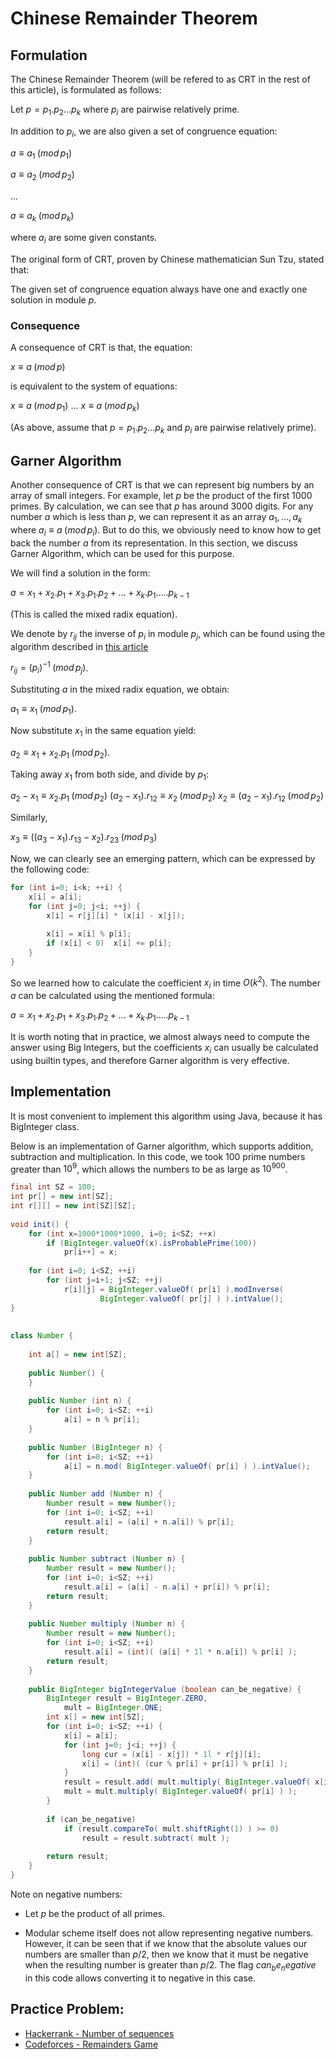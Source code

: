 <!--?title Chinese Remainder Theorem -->

# Chinese Remainder Theorem

## Formulation

The Chinese Remainder Theorem (will be refered to as CRT in the rest of this article), is formulated as follows:

Let $p = p_1 . p_2 ... p_k$ where $p_i$ are pairwise relatively prime.

In addition to $p_i$, we are also given a set of congruence equation:

$a \equiv a_1 \; (mod \, p_1)$

$a \equiv a_2 \; (mod \, p_2)$

$...$

$a \equiv a_k \; (mod \, p_k)$

where $a_i$ are some given constants.

The original form of CRT, proven by Chinese mathematician Sun Tzu, stated that:

The given set of congruence equation always have one and exactly one solution in module $p$.

### Consequence

A consequence of CRT is that, the equation:

$x \equiv a \; (mod \, p)$

is equivalent to the system of equations:

$x \equiv a \; (mod \, p_1)$
$...$
$x \equiv a \; (mod \, p_k)$

(As above, assume that $p = p_1 . p_2 ... p_k$ and $p_i$ are pairwise relatively prime).

## Garner Algorithm

Another consequence of CRT is that we can represent big numbers by an array of small integers. For example, let $p$ be the product of the first $1000$ primes. By calculation, we can see that $p$ has around $3000$ digits. For any number $a$ which is less than $p$, we can represent it as an array $a_1, ..., a_k$ where $a_i \equiv a \; (mod \, p_i)$. But to do this, we obviously need to know how to get back the number $a$ from its representation. In this section, we discuss Garner Algorithm, which can be used for this purpose.

We will find a solution in the form:

$a = x_1 + x_2 . p_1 + x_3 . p_1 . p_2 + ... + x_k . p_1 . ... . p_{k-1}$

(This is called the mixed radix equation).

We denote by $r_{ij}$ the inverse of $p_i$ in module $p_j$, which can be found using the algorithm described in [this article](./algebra/module-inverse.html)

$r_{ij} = (p_i)^{-1} \; (mod \, p_j)$.

Substituting $a$ in the mixed radix equation, we obtain:

$a_1 \equiv x_1 \; (mod \, p_1)$.

Now substitute $x_1$ in the same equation yield:

$a_2 \equiv x_1 + x_2 . p_1 \; (mod \, p_2)$.

Taking away $x_1$ from both side, and divide by $p_1$:

$a_2 - x_1 \equiv x_2 . p_1 \; (mod \, p_2)$
$(a_2 - x_1) . r_{12} \equiv x_2 \; (mod \, p_2)$
$x_2 \equiv (a_2 - x_1) . r_{12} \; (mod \, p_2)$

Similarly,

$x_3 \equiv ((a_3 - x_1) . r_{13} - x_2) . r_{23} \; (mod \, p_3)$

Now, we can clearly see an emerging pattern, which can be expressed by the following code:

```cpp
for (int i=0; i<k; ++i) {
	x[i] = a[i];
	for (int j=0; j<i; ++j) {
		x[i] = r[j][i] * (x[i] - x[j]);
 
		x[i] = x[i] % p[i];
		if (x[i] < 0)  x[i] += p[i];
	}
}
```

So we learned how to calculate the coefficient $x_i$ in time $O(k^2)$. The number $a$ can be calculated using the mentioned formula:

$a = x_1 + x_2 . p_1 + x_3 . p_1 . p_2 + ... + x_k . p_1 . ... . p_{k-1}$

It is worth noting that in practice, we almost always need to compute the answer using Big Integers, but the coefficients $x_i$ can usually be calculated using builtin types, and therefore Garner algorithm is very effective.

## Implementation

It is most convenient to implement this algorithm using Java, because it has BigInteger class.

Below is an implementation of Garner algorithm, which supports addition, subtraction and multiplication. In this code, we took 100 prime numbers greater than $10^9$, which allows the numbers to be as large as $10^900$.

```java
final int SZ = 100;
int pr[] = new int[SZ];
int r[][] = new int[SZ][SZ];
 
void init() {
	for (int x=1000*1000*1000, i=0; i<SZ; ++x)
		if (BigInteger.valueOf(x).isProbablePrime(100))
			pr[i++] = x;
 
	for (int i=0; i<SZ; ++i)
		for (int j=i+1; j<SZ; ++j)
			r[i][j] = BigInteger.valueOf( pr[i] ).modInverse(
					BigInteger.valueOf( pr[j] ) ).intValue();
}
 
 
class Number {
 
	int a[] = new int[SZ];
 
	public Number() {
	}
 
	public Number (int n) {
		for (int i=0; i<SZ; ++i)
			a[i] = n % pr[i];
	}
 
	public Number (BigInteger n) {
		for (int i=0; i<SZ; ++i)
			a[i] = n.mod( BigInteger.valueOf( pr[i] ) ).intValue();
	}
 
	public Number add (Number n) {
		Number result = new Number();
		for (int i=0; i<SZ; ++i)
			result.a[i] = (a[i] + n.a[i]) % pr[i];
		return result;
	}
 
	public Number subtract (Number n) {
		Number result = new Number();
		for (int i=0; i<SZ; ++i)
			result.a[i] = (a[i] - n.a[i] + pr[i]) % pr[i];
		return result;
	}
 
	public Number multiply (Number n) {
		Number result = new Number();
		for (int i=0; i<SZ; ++i)
			result.a[i] = (int)( (a[i] * 1l * n.a[i]) % pr[i] );
		return result;
	}
 
	public BigInteger bigIntegerValue (boolean can_be_negative) {
		BigInteger result = BigInteger.ZERO,
			mult = BigInteger.ONE;
		int x[] = new int[SZ];
		for (int i=0; i<SZ; ++i) {
			x[i] = a[i];
			for (int j=0; j<i; ++j) {
				long cur = (x[i] - x[j]) * 1l * r[j][i];
				x[i] = (int)( (cur % pr[i] + pr[i]) % pr[i] );					
			}
			result = result.add( mult.multiply( BigInteger.valueOf( x[i] ) ) );
			mult = mult.multiply( BigInteger.valueOf( pr[i] ) );
		}
 
		if (can_be_negative)
			if (result.compareTo( mult.shiftRight(1) ) >= 0)
				result = result.subtract( mult );
 
		return result;
	}
}
```

Note on negative numbers:

* Let $p$ be the product of all primes.

* Modular scheme itself does not allow representing negative numbers. However, it can be seen that if we know that the absolute values our numbers are smaller than $p / 2$, then we know that it must be negative when the resulting number is greater than $p / 2$. The flag $can_be_negative$ in this code allows converting it to negative in this case. 

## Practice Problem:
* [Hackerrank - Number of sequences](https://www.hackerrank.com/contests/w22/challenges/number-of-sequences)
* [Codeforces - Remainders Game](http://codeforces.com/problemset/problem/687/B)
